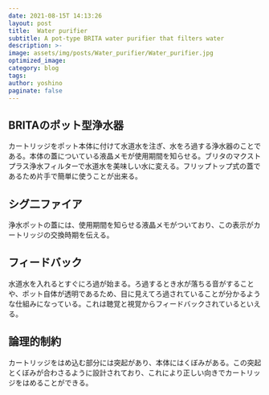 ```yaml
---
date: 2021-08-15T 14:13:26
layout: post
title:  Water purifier
subtitle: A pot-type BRITA water purifier that filters water
description: >-
image: assets/img/posts/Water_purifier/Water_purifier.jpg
optimized_image: 
category: blog
tags: 
author: yoshino
paginate: false
---
```


## BRITAのポット型浄水器

カートリッジをポット本体に付けて水道水を注ぎ、水をろ過する浄水器のことである。本体の蓋についている液晶メモが使用期間を知らせる。ブリタのマクストプラス浄水フィルターで水道水を美味しい水に変える。フリップトップ式の蓋であるため片手で簡単に使うことが出来る。

## シグ二ファイア

浄水ポットの蓋には、使用期間を知らせる液晶メモがついており、この表示がカートリッジの交換時期を伝える。

## フィードバック

水道水を入れるとすぐにろ過が始まる。ろ過するとき水が落ちる音がすることや、ポット自体が透明であるため、目に見えてろ過されていることが分かるような仕組みになっている。これは聴覚と視覚からフィードバックされているといえる。

## 論理的制約

カートリッジをはめ込む部分には突起があり、本体にはくぼみがある。この突起とくぼみが合わさるように設計されており、これにより正しい向きでカートリッジをはめることができる。